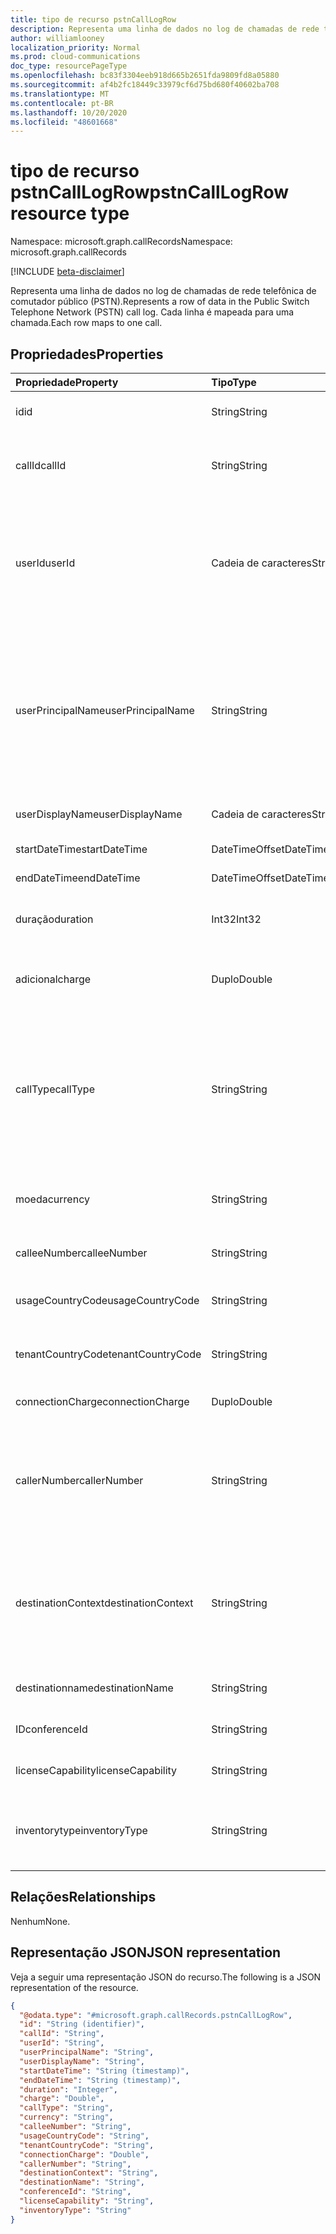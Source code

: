 ```yaml
---
title: tipo de recurso pstnCallLogRow
description: Representa uma linha de dados no log de chamadas de rede telefônica de comutador público (PSTN).
author: williamlooney
localization_priority: Normal
ms.prod: cloud-communications
doc_type: resourcePageType
ms.openlocfilehash: bc83f3304eeb918d665b2651fda9809fd8a05880
ms.sourcegitcommit: af4b2fc18449c33979cf6d75bd680f40602ba708
ms.translationtype: MT
ms.contentlocale: pt-BR
ms.lasthandoff: 10/20/2020
ms.locfileid: "48601668"
---
```

# <a name="pstncalllogrow-resource-type"></a><span data-ttu-id="1c91e-103">tipo de recurso pstnCallLogRow</span><span class="sxs-lookup"><span data-stu-id="1c91e-103">pstnCallLogRow resource type</span></span>

<span data-ttu-id="1c91e-104">Namespace: microsoft.graph.callRecords</span><span class="sxs-lookup"><span data-stu-id="1c91e-104">Namespace: microsoft.graph.callRecords</span></span>

[!INCLUDE [beta-disclaimer](../../includes/beta-disclaimer.md)]

<span data-ttu-id="1c91e-105">Representa uma linha de dados no log de chamadas de rede telefônica de comutador público (PSTN).</span><span class="sxs-lookup"><span data-stu-id="1c91e-105">Represents a row of data in the Public Switch Telephone Network (PSTN) call log.</span></span> <span data-ttu-id="1c91e-106">Cada linha é mapeada para uma chamada.</span><span class="sxs-lookup"><span data-stu-id="1c91e-106">Each row maps to one call.</span></span>

## <a name="properties"></a><span data-ttu-id="1c91e-107">Propriedades</span><span class="sxs-lookup"><span data-stu-id="1c91e-107">Properties</span></span>

|<span data-ttu-id="1c91e-108">Propriedade</span><span class="sxs-lookup"><span data-stu-id="1c91e-108">Property</span></span>|<span data-ttu-id="1c91e-109">Tipo</span><span class="sxs-lookup"><span data-stu-id="1c91e-109">Type</span></span>|<span data-ttu-id="1c91e-110">Descrição</span><span class="sxs-lookup"><span data-stu-id="1c91e-110">Description</span></span>|
|:---|:---|:---|
|<span data-ttu-id="1c91e-111">id</span><span class="sxs-lookup"><span data-stu-id="1c91e-111">id</span></span>|<span data-ttu-id="1c91e-112">String</span><span class="sxs-lookup"><span data-stu-id="1c91e-112">String</span></span>|<span data-ttu-id="1c91e-113">Identificador de chamada exclusivo.</span><span class="sxs-lookup"><span data-stu-id="1c91e-113">Unique call identifier.</span></span> <span data-ttu-id="1c91e-114">#C0.</span><span class="sxs-lookup"><span data-stu-id="1c91e-114">GUID.</span></span>|
|<span data-ttu-id="1c91e-115">callId</span><span class="sxs-lookup"><span data-stu-id="1c91e-115">callId</span></span>|<span data-ttu-id="1c91e-116">String</span><span class="sxs-lookup"><span data-stu-id="1c91e-116">String</span></span>|<span data-ttu-id="1c91e-117">Identificador de chamada.</span><span class="sxs-lookup"><span data-stu-id="1c91e-117">Call identifier.</span></span> <span data-ttu-id="1c91e-118">Não é garantido como exclusivo.</span><span class="sxs-lookup"><span data-stu-id="1c91e-118">Not guaranteed to be unique.</span></span>|
|<span data-ttu-id="1c91e-119">userId</span><span class="sxs-lookup"><span data-stu-id="1c91e-119">userId</span></span>|<span data-ttu-id="1c91e-120">Cadeia de caracteres</span><span class="sxs-lookup"><span data-stu-id="1c91e-120">String</span></span>|<span data-ttu-id="1c91e-121">Chamar a ID do usuário no Graph.</span><span class="sxs-lookup"><span data-stu-id="1c91e-121">Calling user's ID in Graph.</span></span> <span data-ttu-id="1c91e-122">#C0.</span><span class="sxs-lookup"><span data-stu-id="1c91e-122">GUID.</span></span> <span data-ttu-id="1c91e-123">Esta e outras informações do usuário serão nulas/vazias para tipos de chamada de bot (ucap_in ucap_out).</span><span class="sxs-lookup"><span data-stu-id="1c91e-123">This and other user info will be null/empty for bot call types (ucap_in, ucap_out).</span></span>|
|<span data-ttu-id="1c91e-124">userPrincipalName</span><span class="sxs-lookup"><span data-stu-id="1c91e-124">userPrincipalName</span></span>|<span data-ttu-id="1c91e-125">String</span><span class="sxs-lookup"><span data-stu-id="1c91e-125">String</span></span>|<span data-ttu-id="1c91e-126">UserPrincipalName (nome de entrada) no Azure Active Directory.</span><span class="sxs-lookup"><span data-stu-id="1c91e-126">UserPrincipalName (sign-in name) in Azure Active Directory.</span></span> <span data-ttu-id="1c91e-127">Isso geralmente é o mesmo que o endereço SIP do usuário e pode ser o mesmo que o endereço de email do usuário.</span><span class="sxs-lookup"><span data-stu-id="1c91e-127">This is usually the same as user's SIP Address, and can be same as user's e-mail address.</span></span>|
|<span data-ttu-id="1c91e-128">userDisplayName</span><span class="sxs-lookup"><span data-stu-id="1c91e-128">userDisplayName</span></span>|<span data-ttu-id="1c91e-129">Cadeia de caracteres</span><span class="sxs-lookup"><span data-stu-id="1c91e-129">String</span></span>|<span data-ttu-id="1c91e-130">Nome de exibição do usuário.</span><span class="sxs-lookup"><span data-stu-id="1c91e-130">Display name of the user.</span></span>|
|<span data-ttu-id="1c91e-131">startDateTime</span><span class="sxs-lookup"><span data-stu-id="1c91e-131">startDateTime</span></span>|<span data-ttu-id="1c91e-132">DateTimeOffset</span><span class="sxs-lookup"><span data-stu-id="1c91e-132">DateTimeOffset</span></span>|<span data-ttu-id="1c91e-133">Hora do início da chamada.</span><span class="sxs-lookup"><span data-stu-id="1c91e-133">Call start time.</span></span>|
|<span data-ttu-id="1c91e-134">endDateTime</span><span class="sxs-lookup"><span data-stu-id="1c91e-134">endDateTime</span></span>|<span data-ttu-id="1c91e-135">DateTimeOffset</span><span class="sxs-lookup"><span data-stu-id="1c91e-135">DateTimeOffset</span></span>|<span data-ttu-id="1c91e-136">Hora da finalização da chamada.</span><span class="sxs-lookup"><span data-stu-id="1c91e-136">Call end time.</span></span>|
|<span data-ttu-id="1c91e-137">duração</span><span class="sxs-lookup"><span data-stu-id="1c91e-137">duration</span></span>|<span data-ttu-id="1c91e-138">Int32</span><span class="sxs-lookup"><span data-stu-id="1c91e-138">Int32</span></span>|<span data-ttu-id="1c91e-139">Quanto tempo a chamada foi conectada, em segundos.</span><span class="sxs-lookup"><span data-stu-id="1c91e-139">How long the call was connected, in seconds.</span></span>|
|<span data-ttu-id="1c91e-140">adicional</span><span class="sxs-lookup"><span data-stu-id="1c91e-140">charge</span></span>|<span data-ttu-id="1c91e-141">Duplo</span><span class="sxs-lookup"><span data-stu-id="1c91e-141">Double</span></span>|<span data-ttu-id="1c91e-142">Quantidade de dinheiro ou custo da chamada cobrada em sua conta.</span><span class="sxs-lookup"><span data-stu-id="1c91e-142">Amount of money or cost of the call that is charged to your account.</span></span>|
|<span data-ttu-id="1c91e-143">callType</span><span class="sxs-lookup"><span data-stu-id="1c91e-143">callType</span></span>|<span data-ttu-id="1c91e-144">String</span><span class="sxs-lookup"><span data-stu-id="1c91e-144">String</span></span>|<span data-ttu-id="1c91e-145">Se a chamada foi uma chamada PSTN de saída ou de entrada e o tipo de chamada, como uma chamada feita por um usuário ou uma conferência de áudio.</span><span class="sxs-lookup"><span data-stu-id="1c91e-145">Whether the call was a PSTN outbound or inbound call and the type of call such as a call placed by a user or an audio conference.</span></span>|
|<span data-ttu-id="1c91e-146">moeda</span><span class="sxs-lookup"><span data-stu-id="1c91e-146">currency</span></span>|<span data-ttu-id="1c91e-147">String</span><span class="sxs-lookup"><span data-stu-id="1c91e-147">String</span></span>|<span data-ttu-id="1c91e-148">Tipo de moeda usada para calcular o custo da chamada ([ISO 4217](https://en.wikipedia.org/wiki/ISO_4217)).</span><span class="sxs-lookup"><span data-stu-id="1c91e-148">Type of currency used to calculate the cost of the call ([ISO 4217](https://en.wikipedia.org/wiki/ISO_4217)).</span></span>|
|<span data-ttu-id="1c91e-149">calleeNumber</span><span class="sxs-lookup"><span data-stu-id="1c91e-149">calleeNumber</span></span>|<span data-ttu-id="1c91e-150">String</span><span class="sxs-lookup"><span data-stu-id="1c91e-150">String</span></span>|<span data-ttu-id="1c91e-151">Número discado no formato [E. 164](https://en.wikipedia.org/wiki/E.164) .</span><span class="sxs-lookup"><span data-stu-id="1c91e-151">Number dialed in [E.164](https://en.wikipedia.org/wiki/E.164) format.</span></span>|
|<span data-ttu-id="1c91e-152">usageCountryCode</span><span class="sxs-lookup"><span data-stu-id="1c91e-152">usageCountryCode</span></span>|<span data-ttu-id="1c91e-153">String</span><span class="sxs-lookup"><span data-stu-id="1c91e-153">String</span></span>|<span data-ttu-id="1c91e-154">Código do país do usuário, [ISO 3166-1 alfa-2](https://en.wikipedia.org/wiki/ISO_3166-1_alpha-2).</span><span class="sxs-lookup"><span data-stu-id="1c91e-154">Country code of the user, [ISO 3166-1 alpha-2](https://en.wikipedia.org/wiki/ISO_3166-1_alpha-2).</span></span>|
|<span data-ttu-id="1c91e-155">tenantCountryCode</span><span class="sxs-lookup"><span data-stu-id="1c91e-155">tenantCountryCode</span></span>|<span data-ttu-id="1c91e-156">String</span><span class="sxs-lookup"><span data-stu-id="1c91e-156">String</span></span>|<span data-ttu-id="1c91e-157">Código do país do locatário, [ISO 3166-1 alfa-2](https://en.wikipedia.org/wiki/ISO_3166-1_alpha-2).</span><span class="sxs-lookup"><span data-stu-id="1c91e-157">Country code of the tenant, [ISO 3166-1 alpha-2](https://en.wikipedia.org/wiki/ISO_3166-1_alpha-2).</span></span>|
|<span data-ttu-id="1c91e-158">connectionCharge</span><span class="sxs-lookup"><span data-stu-id="1c91e-158">connectionCharge</span></span>|<span data-ttu-id="1c91e-159">Duplo</span><span class="sxs-lookup"><span data-stu-id="1c91e-159">Double</span></span>|<span data-ttu-id="1c91e-160">Preço da taxa de conexão.</span><span class="sxs-lookup"><span data-stu-id="1c91e-160">Connection fee price.</span></span>|
|<span data-ttu-id="1c91e-161">callerNumber</span><span class="sxs-lookup"><span data-stu-id="1c91e-161">callerNumber</span></span>|<span data-ttu-id="1c91e-162">String</span><span class="sxs-lookup"><span data-stu-id="1c91e-162">String</span></span>|<span data-ttu-id="1c91e-163">Número que recebeu a chamada para chamadas de entrada ou o número discado para chamadas de saída.</span><span class="sxs-lookup"><span data-stu-id="1c91e-163">Number that received the call for inbound calls or the number dialed for outbound calls.</span></span> <span data-ttu-id="1c91e-164">Formato E. 164.</span><span class="sxs-lookup"><span data-stu-id="1c91e-164">E.164 format.</span></span>|
|<span data-ttu-id="1c91e-165">destinationContext</span><span class="sxs-lookup"><span data-stu-id="1c91e-165">destinationContext</span></span>|<span data-ttu-id="1c91e-166">String</span><span class="sxs-lookup"><span data-stu-id="1c91e-166">String</span></span>|<span data-ttu-id="1c91e-167">Se a chamada foi doméstica (dentro de um país ou região) ou internacional (fora de um país ou região) com base no local do usuário.</span><span class="sxs-lookup"><span data-stu-id="1c91e-167">Whether the call was domestic (within a country or region) or international (outside a country or region) based on the user's location.</span></span>|
|<span data-ttu-id="1c91e-168">destinationname</span><span class="sxs-lookup"><span data-stu-id="1c91e-168">destinationName</span></span>|<span data-ttu-id="1c91e-169">String</span><span class="sxs-lookup"><span data-stu-id="1c91e-169">String</span></span>|<span data-ttu-id="1c91e-170">País ou região discada.</span><span class="sxs-lookup"><span data-stu-id="1c91e-170">Country or region dialed.</span></span>|
|<span data-ttu-id="1c91e-171">ID</span><span class="sxs-lookup"><span data-stu-id="1c91e-171">conferenceId</span></span>|<span data-ttu-id="1c91e-172">String</span><span class="sxs-lookup"><span data-stu-id="1c91e-172">String</span></span>|<span data-ttu-id="1c91e-173">ID da conferência de áudio.</span><span class="sxs-lookup"><span data-stu-id="1c91e-173">ID of the audio conference.</span></span>|
|<span data-ttu-id="1c91e-174">licenseCapability</span><span class="sxs-lookup"><span data-stu-id="1c91e-174">licenseCapability</span></span>|<span data-ttu-id="1c91e-175">String</span><span class="sxs-lookup"><span data-stu-id="1c91e-175">String</span></span>|<span data-ttu-id="1c91e-176">A licença usada para a chamada.</span><span class="sxs-lookup"><span data-stu-id="1c91e-176">The license used for the call.</span></span>|
|<span data-ttu-id="1c91e-177">inventorytype</span><span class="sxs-lookup"><span data-stu-id="1c91e-177">inventoryType</span></span>|<span data-ttu-id="1c91e-178">String</span><span class="sxs-lookup"><span data-stu-id="1c91e-178">String</span></span>|<span data-ttu-id="1c91e-179">Tipo de número de telefone do usuário, como um serviço de número de chamada gratuita.</span><span class="sxs-lookup"><span data-stu-id="1c91e-179">User's phone number type, such as a service of toll-free number.</span></span>|

## <a name="relationships"></a><span data-ttu-id="1c91e-180">Relações</span><span class="sxs-lookup"><span data-stu-id="1c91e-180">Relationships</span></span>

<span data-ttu-id="1c91e-181">Nenhum</span><span class="sxs-lookup"><span data-stu-id="1c91e-181">None.</span></span>

## <a name="json-representation"></a><span data-ttu-id="1c91e-182">Representação JSON</span><span class="sxs-lookup"><span data-stu-id="1c91e-182">JSON representation</span></span>

<span data-ttu-id="1c91e-183">Veja a seguir uma representação JSON do recurso.</span><span class="sxs-lookup"><span data-stu-id="1c91e-183">The following is a JSON representation of the resource.</span></span>

<!-- {
  "blockType": "ignored",
  "@odata.type": "microsoft.graph.callRecords.pstnCallLogRow",
  "baseType": "",
  "keyProperty": "id"
}
-->

``` json
{
  "@odata.type": "#microsoft.graph.callRecords.pstnCallLogRow",
  "id": "String (identifier)",
  "callId": "String",
  "userId": "String",
  "userPrincipalName": "String",
  "userDisplayName": "String",
  "startDateTime": "String (timestamp)",
  "endDateTime": "String (timestamp)",
  "duration": "Integer",
  "charge": "Double",
  "callType": "String",
  "currency": "String",
  "calleeNumber": "String",
  "usageCountryCode": "String",
  "tenantCountryCode": "String",
  "connectionCharge": "Double",
  "callerNumber": "String",
  "destinationContext": "String",
  "destinationName": "String",
  "conferenceId": "String",
  "licenseCapability": "String",
  "inventoryType": "String"
}
```


